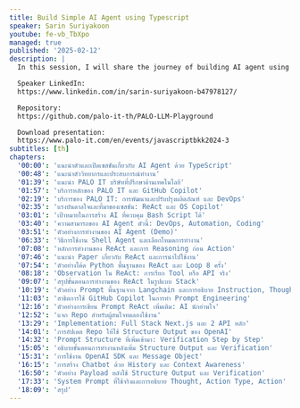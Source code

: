 ```yaml
---
title: Build Simple AI Agent using Typescript
speaker: Sarin Suriyakoon
youtube: fe-vb_TbXpo
managed: true
published: '2025-02-12'
description: |
  In this session, I will share the journey of building AI agent using Typescript. The tech stack I use is Next.js, OpenAI API. To be specific, the prompt I use is called ReAct prompting pattern.

  Speaker LinkedIn:
  https://www.linkedin.com/in/sarin-suriyakoon-b47978127/

  Repository:
  https://github.com/palo-it-th/PALO-LLM-Playground

  Download presentation:
  https://www.palo-it.com/en/events/javascriptbkk2024-3
subtitles: [th]
chapters:
  '00:00': 'แนะนำตัวและเปิดเซสชันเกี่ยวกับ AI Agent ด้วย TypeScript'
  '00:48': 'แนะนำตัววิทยากรและประสบการณ์ทำงาน'
  '01:39': 'แนะนำ PALO IT บริษัทที่ปรึกษาด้านเทคโนโลยี'
  '01:57': 'บริการหลักของ PALO IT และ GitHub Copilot'
  '02:19': 'บริการของ PALO IT: การพัฒนาและปรับปรุงผลิตภัณฑ์ และ DevOps'
  '02:35': 'แรงบันดาลใจและที่มาของเซสชัน: ReAct และ OS Copilot'
  '03:01': 'เป้าหมายในการสร้าง AI ที่ควบคุม Bash Script ได้'
  '03:40': 'ความสามารถของ AI Agent ตัวนี้: DevOps, Automation, Coding'
  '03:51': 'ตัวอย่างการทำงานของ AI Agent (Demo)'
  '06:33': 'วิธีการใช้งาน Shell Agent และเลือกโหมดการทำงาน'
  '07:08': 'หลักการทำงานของ ReAct และการ Reasoning ก่อน Action'
  '07:46': 'แนะนำ Paper เกี่ยวกับ ReAct และการนำไปใช้งาน'
  '07:54': 'ตัวอย่างโค้ด Python พื้นฐานของ ReAct และ Loop 8 ครั้ง'
  '08:18': 'Observation ใน ReAct: การเรียก Tool หรือ API จริง'
  '09:07': 'สรุปขั้นตอนการทำงานของ ReAct ในรูปแบบ Stack'
  '10:19': 'ตัวอย่าง Prompt พื้นฐานจาก Langchain และการอธิบาย Instruction, Thought, Observation'
  '11:03': 'สาธิตการใช้ GitHub Copilot ในการทำ Prompt Engineering'
  '12:16': 'ตัวอย่างการเขียน Prompt ReAct เพิ่มเติม: AI นักอ่านใจ'
  '12:52': 'แจก Repo สำหรับผู้สนใจทดลองใช้งาน'
  '13:29': 'Implementation: Full Stack Next.js และ 2 API หลัก'
  '14:01': 'การอัปเดต Repo ให้ใช้ Structure Output ของ OpenAI'
  '14:32': 'Prompt Structure ที่เพิ่มเข้ามา: Verification Step by Step'
  '15:05': 'อธิบายขั้นตอนการทำงานหลังเพิ่ม Structure Output และ Verification'
  '15:31': 'การใช้งาน OpenAI SDK และ Message Object'
  '16:15': 'การสร้าง Chatbot ด้วย History และ Context Awareness'
  '16:50': 'ตัวอย่าง Payload หลังใช้ Structure Output และ Verification'
  '17:33': 'System Prompt ที่ใช้จริงและการอธิบาย Thought, Action Type, Action'
  '18:09': 'สรุป'
---
```

